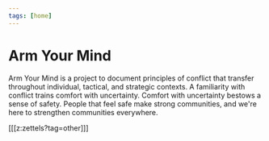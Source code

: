 ```yaml
---
tags: [home]
---
```


# Arm Your Mind

Arm Your Mind is a project to document principles of conflict that transfer throughout individual, tactical, and strategic contexts. A familiarity with conflict trains comfort with uncertainty. Comfort with uncertainty bestows a sense of safety. People that feel safe make strong communities, and we're here to strengthen communities everywhere.

[[[z:zettels?tag=other]]]
